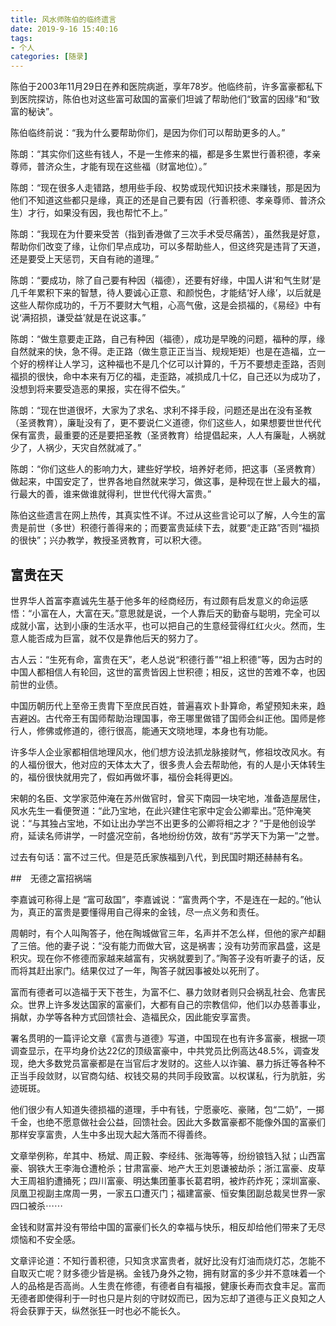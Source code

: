 ```yaml
---
title: 风水师陈伯的临终遗言
date: 2019-9-16 15:40:16
tags:
- 个人
categories: [随录]
---
```


陈伯于2003年11月29日在养和医院病逝，享年78岁。他临终前，许多富豪都私下到医院探访，陈伯也对这些富可敌国的富豪们坦诚了帮助他们“致富的因缘”和“致富的秘诀”。

陈伯临终前说：“我为什么要帮助你们，是因为你们可以帮助更多的人。”

陈朗：“其实你们这些有钱人，不是一生修来的福，都是多生累世行善积德，孝亲尊师，普济众生，才能有现在这些福（财富地位）。”

陈朗：“现在很多人走错路，想用些手段、权势或现代知识技术来赚钱，那是因为他们不知道这些都只是缘，真正的还是自己要有因（行善积德、孝亲尊师、普济众生）才行，如果没有因，我也帮忙不上。”

陈朗：“我现在为什要来受苦（指到香港做了三次手术受尽痛苦），虽然我是好意，帮助你们改变了缘，让你们早点成功，可以多帮助些人，但这终究是违背了天道，还是要受上天惩罚，天自有祂的道理。”

陈朗：“要成功，除了自己要有种因（福德），还要有好缘，中国人讲‘和气生财’是几千年累积下来的智慧，待人要诚心正意、和颜悦色，才能结‘好人缘’，以后就是这些人帮你成功的，千万不要财大气粗，心高气傲，这是会损福的，《易经》中有说‘满招损，谦受益’就是在说这事。”

陈朗：“做生意要走正路，自己有种因（福德），成功是早晚的问题，福种的厚，缘自然就来的快，急不得。走正路（做生意正正当当、规规矩矩）也是在造福，立一个好的榜样让人学习，这种福也不是几个亿可以计算的，千万不要想走歪路，否则福损的很快，命中本来有万亿的福，走歪路，减损成几十亿，自己还以为成功了，没想到将来要受造恶的果报，实在得不偿失。”

陈朗：“现在世道很坏，大家为了求名、求利不择手段，问题还是出在没有圣教（圣贤教育），廉耻没有了，更不要说仁义道德，你们这些人，如果想要世世代代保有富贵，最重要的还是要把圣教（圣贤教育）给提倡起来，人人有廉耻，人祸就少了，人祸少，天灾自然就减了。”

陈朗：“你们这些人的影响力大，建些好学校，培养好老师，把这事（圣贤教育）做起来，中国安定了，世界各地自然就来学习，做这事，是种现在世上最大的福，行最大的善，谁来做谁就得利，世世代代得大富贵。”

陈伯这些遗言在网上热传，其真实性不详。不过从这些言论可以了解，人今生的富贵是前世（多世）积德行善得来的；而要富贵延续下去，就要“走正路”否则“福损的很快”；兴办教学，教授圣贤教育，可以积大德。

## 富贵在天

世界华人首富李嘉诚先生基于他多年的经商经历，有过颇有启发意义的命运感悟：“小富在人，大富在天。”意思就是说，一个人靠后天的勤奋与聪明，完全可以成就小富，达到小康的生活水平，也可以把自己的生意经营得红红火火。然而，生意人能否成为巨富，就不仅是靠他后天的努力了。

古人云：“生死有命，富贵在天”，老人总说“积德行善”“祖上积德”等，因为古时的中国人都相信人有轮回，这世的富贵皆因上世积德；相反，这世的苦难不幸，也因前世的业债。

中国历朝历代上至帝王贵胄下至庶民百姓，普遍喜欢卜卦算命，希望预知未来，趋吉避凶。古代帝王有国师帮助治理国事，帝王哪里做错了国师会纠正他。国师是修行人，修佛或修道的，德行很高，能通天文晓地理，本身也有功能。

许多华人企业家都相信地理风水，他们想方设法抓龙脉接财气，修祖坟改风水。有的人福份很大，他对应的天体太大了，很多贵人会去帮助他，有的人是小天体转生的，福份很快就用完了，假如再做坏事，福份会耗得更凶。

宋朝的名臣、文学家范仲淹在苏州做官时，曾买下南园一块宅地，准备造屋居住，风水先生一看便贺道：“此乃宝地，在此兴建住宅家中定会公卿辈出。”范仲淹笑说：“与其独占宝地，不如让出办学岂不出更多的公卿将相之才？”于是他创设学府，延读名师讲学，一时盛况空前，各地纷纷仿效，故有“苏学天下为第一”之誉。

过去有句话：富不过三代。但是范氏家族福到八代，到民国时期还赫赫有名。

##　无德之富招祸端

李嘉诚可称得上是 “富可敌国”，李嘉诚说：“富贵两个字，不是连在一起的。”他认为，真正的富贵是要懂得用自己得来的金钱，尽一点义务和责任。

周朝时，有个人叫陶答子，他在陶城做官三年，名声并不怎么样，但他的家产却翻了三倍。他的妻子说：“没有能力而做大官，这是祸害；没有功劳而家昌盛，这是积灾。现在你不修德而家越来越富有，灾祸就要到了。”陶答子没有听妻子的话，反而将其赶出家门。结果仅过了一年，陶答子就因事被处以死刑了。

富而有德者可以造福于天下苍生，为富不仁、暴力敛财者则只会祸乱社会、危害民众。世界上许多发达国家的富豪们，大都有自己的宗教信仰，他们以办慈善事业，捐献，办学等各种方式回馈社会、造福民众，因此能安享富贵。

署名贯明的一篇评论文章《富贵与道德》写道，中国现在也有许多富豪，根据一项调查显示，在平均身价达22亿的顶级富豪中，中共党员比例高达48.5%，调查发现，绝大多数党员富豪都是在当官后才发财的。这些人以诈骗、暴力拆迁等各种不正当手段敛财，以官商勾结、权钱交易的共同手段致富。以权谋私，行为肮脏，劣迹斑斑。

他们很少有人知道失德损福的道理，手中有钱，宁愿豪吃、豪赌，包“二奶”，一掷千金，也绝不愿意做社会公益，回馈社会。因此大多数富豪都不能像外国的富豪们那样安享富贵，人生中多出现大起大落而不得善终。

文章举例称，牟其中、杨斌、周正毅、李经纬、张海等等，纷纷锒铛入狱；山西富豪、钢铁大王李海仓遭枪杀；甘肃富豪、地产大王刘恩谦被劫杀；浙江富豪、皮草大王周祖豹遭捅死；四川富豪、明达集团董事长葛君明，被炸药炸死；深圳富豪、凤凰卫视副主席周一男，一家五口遭灭门；福建富豪、恒安集团副总裁吴世界一家四口被杀⋯⋯

金钱和财富并没有带给中国的富豪们长久的幸福与快乐，相反却给他们带来了无尽烦恼和不安全感。

文章评论道：不知行善积德，只知贪求富贵者，就好比没有灯油而烧灯芯，怎能不自取灭亡呢？财多德少皆是祸。金钱乃身外之物，拥有财富的多少并不意味着一个人的品格是否高尚。人生贵在修德，有德者自有福报，健康长寿而衣食丰足。富而无德者即使得利于一时也只是片刻的守财奴而已，因为忘却了道德与正义良知之人将会获罪于天，纵然张狂一时也必不能长久。